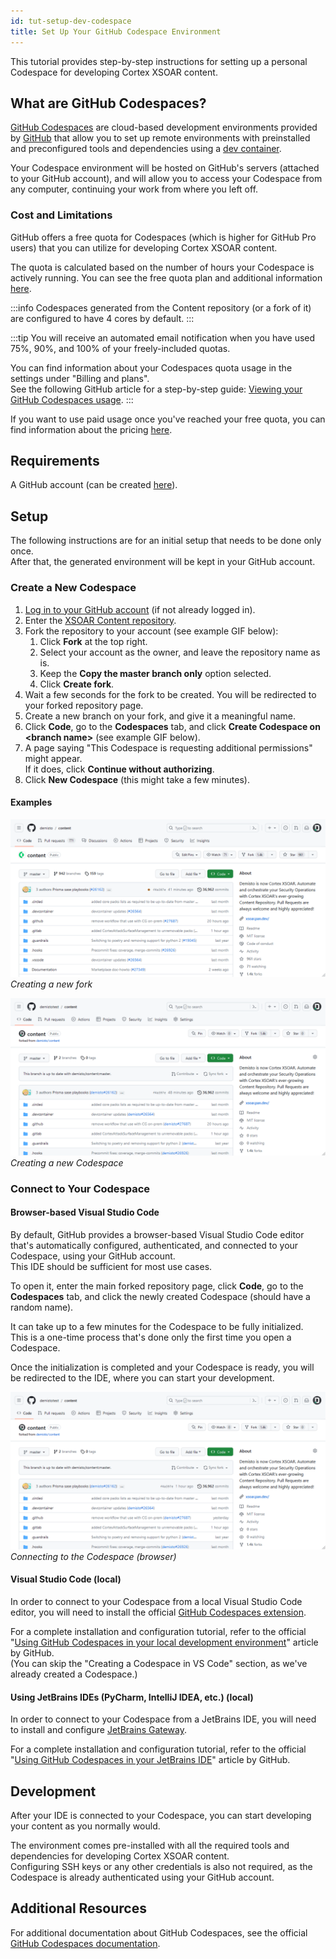 ```yaml
---
id: tut-setup-dev-codespace
title: Set Up Your GitHub Codespace Environment
---
```


This tutorial provides step-by-step instructions for setting up a personal Codespace for developing Cortex XSOAR content.

## What are GitHub Codespaces?
[GitHub Codespaces](https://github.com/features/codespaces) are cloud-based development environments provided by [GitHub](https://github.com) that allow you to set up remote environments with preinstalled and preconfigured tools and dependencies 
using a [dev container](https://docs.github.com/en/codespaces/setting-up-your-project-for-codespaces/adding-a-dev-container-configuration/introduction-to-dev-containers).

Your Codespace environment will be hosted on GitHub's servers (attached to your GitHub account),
and will allow you to access your Codespace from any computer, continuing your work from where you left off.

### Cost and Limitations
GitHub offers a free quota for Codespaces (which is higher for GitHub Pro users) that you can utilize for developing Cortex XSOAR content.  

The quota is calculated based on the number of hours your Codespace is actively running.
You can see the free quota plan and additional information [here](https://docs.github.com/en/billing/managing-billing-for-github-codespaces/about-billing-for-github-codespaces#monthly-included-storage-and-core-hours-for-personal-accounts).  

:::info
Codespaces generated from the Content repository (or a fork of it) are configured to have 4 cores by default.
:::

:::tip
You will receive an automated email notification when you have used 75%, 90%, and 100% of your freely-included quotas.

You can find information about your Codespaces quota usage in the settings under "Billing and plans".  
See the following GitHub article for a step-by-step guide: [Viewing your GitHub Codespaces usage](https://docs.github.com/en/billing/managing-billing-for-github-codespaces/viewing-your-github-codespaces-usage).
:::

If you want to use paid usage once you've reached your free quota, you can find information about the pricing [here](https://docs.github.com/en/billing/managing-billing-for-github-codespaces/about-billing-for-github-codespaces#pricing-for-paid-usage).

## Requirements
A GitHub account (can be created [here](https://github.com/signup)).

## Setup
The following instructions are for an initial setup that needs to be done only once.  
After that, the generated environment will be kept in your GitHub account.

### Create a New Codespace
1. [Log in to your GitHub account](https://github.com/login) (if not already logged in).
2. Enter the [XSOAR Content repository](https://github.com/demisto/content).
3. Fork the repository to your account (see example GIF below):
   1. Click **Fork** at the top right.
   2. Select your account as the owner, and leave the repository name as is.
   3. Keep the **Copy the master branch only** option selected.
   4. Click **Create fork**.
4. Wait a few seconds for the fork to be created. You will be redirected to your forked repository page.
5. Create a new branch on your fork, and give it a meaningful name.
6. Click **Code**, go to the **Codespaces** tab, and click **Create Codespace on \<branch name\>** (see example GIF below).
7. A page saying "This Codespace is requesting additional permissions" might appear.  
    If it does, click **Continue without authorizing**.
8. Click **New Codespace** (this might take a few minutes).

#### Examples
![Creating a new fork](../doc_imgs/contributing/content-new-fork.gif)
*Creating a new fork*

![Creating a new Codespace](../doc_imgs/tutorials/tut-setup-dev-codespace/create-a-new-codespace.gif)
*Creating a new Codespace*


### Connect to Your Codespace
#### Browser-based Visual Studio Code
By default, GitHub provides a browser-based Visual Studio Code editor that's automatically configured, authenticated, and connected to your Codespace, using your GitHub account.  
This IDE should be sufficient for most use cases.

To open it, enter the main forked repository page, click **Code**, go to the **Codespaces** tab,
and click the newly created Codespace (should have a random name).

It can take up to a few minutes for the Codespace to be fully initialized.  
This is a one-time process that's done only the first time you open a Codespace.

Once the initialization is completed and your Codespace is ready, you will be redirected to the IDE, where you can start your development.

![Connecting to the Codespace (browser)](../doc_imgs/tutorials/tut-setup-dev-codespace/open-codespace-in-browser.gif)
*Connecting to the Codespace (browser)*

#### Visual Studio Code (local)
In order to connect to your Codespace from a local Visual Studio Code editor, you will need to install the official [GitHub Codespaces extension](https://marketplace.visualstudio.com/items?itemName=GitHub.Codespaces).

For a complete installation and configuration tutorial, refer to the official "[Using GitHub Codespaces in your local development environment](https://docs.github.com/en/codespaces/developing-in-codespaces/using-github-codespaces-in-visual-studio-code)" article by GitHub.  
(You can skip the "Creating a Codespace in VS Code" section, as we've already created a Codespace.)

#### Using JetBrains IDEs (PyCharm, IntelliJ IDEA, etc.) (local)
In order to connect to your Codespace from a JetBrains IDE, you will need to install and configure [JetBrains Gateway](https://www.jetbrains.com/remote-development/gateway).

For a complete installation and configuration tutorial, refer to the official "[Using GitHub Codespaces in your JetBrains IDE](https://docs.github.com/en/codespaces/developing-in-codespaces/using-github-codespaces-in-your-jetbrains-ide)" article by GitHub.

## Development
After your IDE is connected to your Codespace, you can start developing your content as you normally would.

The environment comes pre-installed with all the required tools and dependencies for developing Cortex XSOAR content.  
Configuring SSH keys or any other credentials is also not required, as the Codespace is already authenticated using your GitHub account.

## Additional Resources
For additional documentation about GitHub Codespaces, see the official [GitHub Codespaces documentation](https://docs.github.com/en/codespaces).
